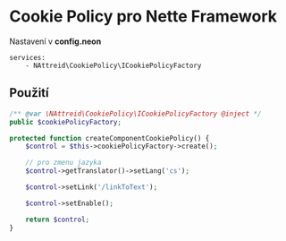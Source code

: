 # Cookie Policy pro Nette Framework
Nastavení v **config.neon**
```neon
services:
    - NAttreid\CookiePolicy\ICookiePolicyFactory
```

## Použití
```php
/** @var \NAttreid\CookiePolicy\ICookiePolicyFactory @inject */
public $cookiePolicyFactory;

protected function createComponentCookiePolicy() {
    $control = $this->cookiePolicyFactory->create();

    // pro zmenu jazyka
    $control->getTranslator()->setLang('cs');

    $control->setLink('/linkToText');

    $control->setEnable();

    return $control;
}
```
